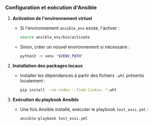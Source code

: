 ### Configuration et exécution d'Ansible

1. **Activation de l'environnement virtuel**  
   - Si l'environnement `ansible_env` existe, l'activer :  
     ```bash
     source ansible_env/bin/activate
     ```
   - Sinon, créer un nouvel environnement si nécessaire :  
     ```bash
     python3 -m venv "$VENV_PATH"
     ```

2. **Installation des packages locaux**  
   - Installer les dépendances à partir des fichiers `.whl` présents localement :  
     ```bash
     pip install --no-index --find-links=. *.whl
     ```

3. **Exécution du playbook Ansible**  
   - Une fois Ansible installé, exécuter le playbook `test_esxi.yml` :  
     ```bash
     ansible-playbook test_esxi.yml
     ```

